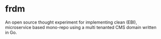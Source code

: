 # frdm

An open source thought experiment for implementing clean (EBI), microservice based mono-repo using a multi tenanted CMS domain written in Go.

